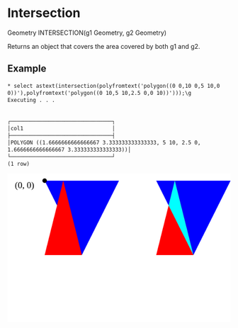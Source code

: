 # Intersection #

Geometry INTERSECTION(g1 Geometry, g2 Geometry)

Returns an object that covers the area covered by both g1 and g2.

## Example ##

    * select astext(intersection(polyfromtext('polygon((0 0,10 0,5 10,0 0))'),polyfromtext('polygon((0 10,5 10,2.5 0,0 10))')));\g
    Executing . . .


    ┌────────────────────────────────┐
    │col1                            │
    ├────────────────────────────────┤
    │POLYGON ((1.6666666666666667 3.333333333333333, 5 10, 2.5 0, 1.6666666666666667 3.333333333333333))│
    └────────────────────────────────┘
    (1 row)


![Intersection](intersection.svg)

